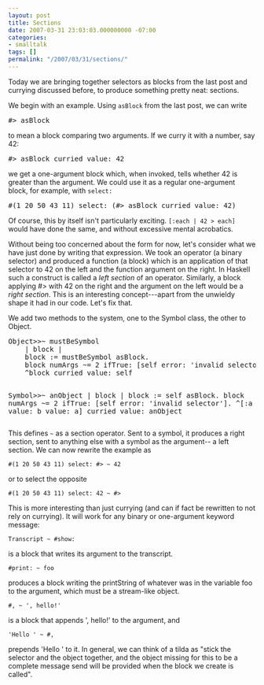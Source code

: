 ```yaml
---
layout: post
title: Sections
date: 2007-03-31 23:03:03.000000000 -07:00
categories:
- smalltalk
tags: []
permalink: "/2007/03/31/sections/"
---
```

<p>Today we are bringing together selectors as blocks from the last post and currying discussed before, to produce something pretty neat: sections.</p>
<p>We begin with an example. Using <code>asBlock</code> from the last post, we can write</p>
<pre class="smalltalk">
#&gt; asBlock</pre>
<p>to mean a block comparing two arguments. If we curry it with a number, say 42:</p>
<pre class="smalltalk">
#&gt; asBlock curried value: 42</pre>
<p>we get a one-argument block which, when invoked, tells whether 42 is greater than the argument. We could use it as a regular one-argument block, for example, with <code>select:</code></p>
<pre class="smalltalk">
#(1 20 50 43 11) select: (#&gt; asBlock curried value: 42)</pre>
<p>Of course, this by itself isn't particularly exciting. <code>[:each | 42 &gt; each]</code> would have done the same, and without excessive mental acrobatics.</p>
<p>Without being too concerned about the form for now, let's consider what we have just done by writing that expression. We took an operator (a binary selector) and produced a function (a block) which is an application of that selector to 42 on the left and the function argument on the right. In Haskell such a construct is called a <em>left section</em> of an operator. Similarly, a block applying #&gt; with 42 on the right and the argument on the left would be a <em>right section</em>. This is an interesting concept---apart from the unwieldy shape it had in our code. Let's fix that.</p>
<p>We add two methods to the system, one to the Symbol class, the other to Object.</p>
<pre class="smalltalk">
Object&gt;&gt;~ mustBeSymbol
	| block |
	block := mustBeSymbol asBlock.
	block numArgs ~= 2 ifTrue: [self error: 'invalid selector'].
	^block curried value: self

Symbol&gt;&gt;~ anObject
	| block |
	block := self asBlock.
	block numArgs ~= 2 ifTrue: [self error: 'invalid selector'].
	^[:a :b | block value: b value: a] curried value: anObject</pre>
<p>This defines <code>~</code> as a section operator. Sent to a symbol, it produces a right section, sent to anything else with a symbol as the argument--
a left section. We can now rewrite the example as</p>

```
#(1 20 50 43 11) select: #> ~ 42
```

or to select the opposite

```
#(1 20 50 43 11) select: 42 ~ #>
```

This is more interesting than just currying (and can if fact be rewritten to not rely on currying). It will work for any binary or one-argument keyword message:

```
Transcript ~ #show:
```

is a block that writes its argument to the transcript.

```
#print: ~ foo
```

produces a block writing the printString of whatever was in the variable foo to the argument, which must be a stream-like object.

```
#, ~ ', hello!'
```

is a block that appends ', hello!' to the argument, and

```
'Hello ' ~ #,
```

prepends 'Hello ' to it. In general, we can think of a tilda as "stick the selector and the object together, and the object missing for this to be a complete message send will be provided when the block we create is called".

